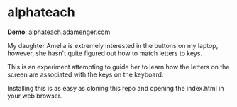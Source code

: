 alphateach
==========

**Demo**: [alphateach.adamenger.com](http://alphateach.adamenger.com)

My daughter Amelia is extremely interested in the buttons on my laptop, however, she hasn't quite figured out how to match letters to keys.

This is an experiment attempting to guide her to learn how the letters on the screen are associated with the keys on the keyboard.

Installing this is as easy as cloning this repo and opening the index.html in your web browser.


